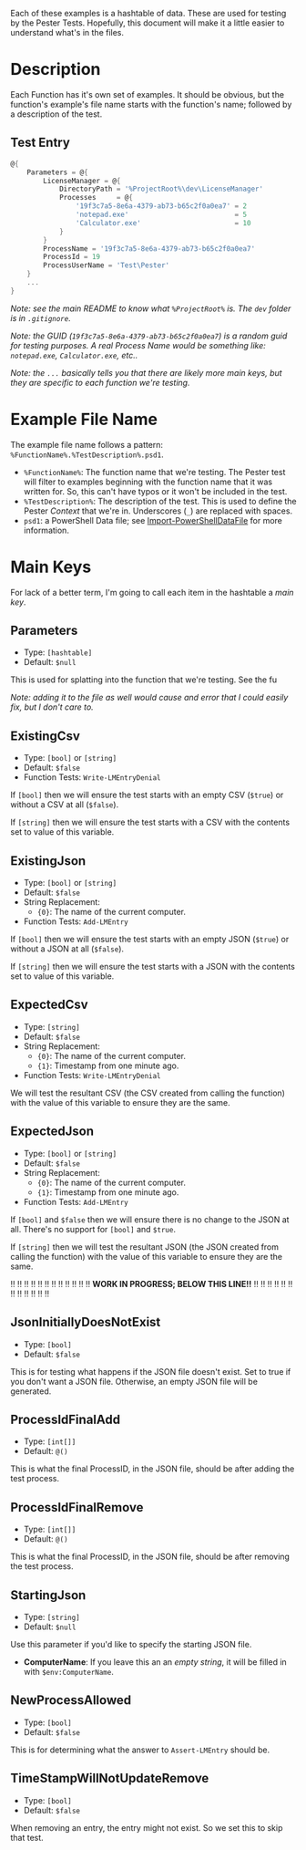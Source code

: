 Each of these examples is a hashtable of data.
These are used for testing by the Pester Tests.
Hopefully, this document will make it a little easier to understand what's in the files.

# Description

Each Function has it's own set of examples.
It should be obvious, but the function's example's file name starts with the function's name; followed by a description of the test.

## Test Entry

```powershell
@{
    Parameters = @{
        LicenseManager = @{
            DirectoryPath = '%ProjectRoot%\dev\LicenseManager'
            Processes     = @{
                '19f3c7a5-8e6a-4379-ab73-b65c2f0a0ea7' = 2
                'notepad.exe'                          = 5
                'Calculator.exe'                       = 10
            }
        }
        ProcessName = '19f3c7a5-8e6a-4379-ab73-b65c2f0a0ea7'
        ProcessId = 19
        ProcessUserName = 'Test\Pester'
    }
    ...
}
```

*Note: see the main README to know what `%ProjectRoot%` is.*
*The `dev` folder is in `.gitignore`.*

*Note: the GUID (`19f3c7a5-8e6a-4379-ab73-b65c2f0a0ea7`) is a random guid for testing purposes.*
*A real Process Name would be something like: `notepad.exe`, `Calculator.exe`, etc..*

*Note: the `...` basically tells you that there are likely more main keys, but they are specific to each function we're testing.*

# Example File Name

The example file name follows a pattern: `%FunctionName%.%TestDescription%.psd1`.

- `%FunctionName%`: The function name that we're testing. The Pester test will filter to examples beginning with the function name that it was written for. So, this can't have typos or it won't be included in the test.
- `%TestDescription%`: The description of the test. This is used to define the Pester *Context* that we're in. Underscores (`_`) are replaced with spaces.
- `psd1`: a PowerShell Data file; see [Import-PowerShellDataFile](https://docs.microsoft.com/en-us/powershell/module/microsoft.powershell.utility/import-powershelldatafile) for more information.

# Main Keys

For lack of a better term, I'm going to call each item in the hashtable a *main key*.

## Parameters

- Type: `[hashtable]`
- Default: `$null`

This is used for splatting into the function that we're testing.
See the fu

*Note: adding it to the file as well would cause and error that I could easily fix, but I don't care to.*

## ExistingCsv

- Type: `[bool]` or `[string]`
- Default: `$false`
- Function Tests: `Write-LMEntryDenial`

If `[bool]` then we will ensure the test starts with an empty CSV (`$true`) or without a CSV at all (`$false`).

If `[string]` then we will ensure the test starts with a CSV with the contents set to value of this variable.

## ExistingJson

- Type: `[bool]` or `[string]`
- Default: `$false`
- String Replacement:
    - `{0}`: The name of the current computer.
- Function Tests: `Add-LMEntry`

If `[bool]` then we will ensure the test starts with an empty JSON (`$true`) or without a JSON at all (`$false`).

If `[string]` then we will ensure the test starts with a JSON with the contents set to value of this variable.

## ExpectedCsv

- Type: `[string]`
- Default: `$false`
- String Replacement:
    - `{0}`: The name of the current computer.
    - `{1}`: Timestamp from one minute ago.
- Function Tests: `Write-LMEntryDenial`

We will test the resultant CSV (the CSV created from calling the function) with the value of this variable to ensure they are the same.

## ExpectedJson

- Type: `[bool]` or `[string]`
- Default: `$false`
- String Replacement:
    - `{0}`: The name of the current computer.
    - `{1}`: Timestamp from one minute ago.
- Function Tests: `Add-LMEntry`

If `[bool]` and `$false` then we will ensure there is no change to the JSON at all.
There's no support for `[bool]` and `$true`.

If `[string]` then we will test the resultant JSON (the JSON created from calling the function) with the value of this variable to ensure they are the same.







:bangbang: :bangbang: :bangbang: :bangbang: :bangbang: :bangbang: :bangbang: :bangbang: :bangbang: :bangbang: :bangbang: :bangbang: 
**WORK IN PROGRESS; BELOW THIS LINE!!**
:bangbang: :bangbang: :bangbang: :bangbang: :bangbang: :bangbang: :bangbang: :bangbang: :bangbang: :bangbang: :bangbang: :bangbang: 

## JsonInitiallyDoesNotExist

- Type: `[bool]`
- Default: `$false`

This is for testing what happens if the JSON file doesn't exist.
Set to true if you don't want a JSON file.
Otherwise, an empty JSON file will be generated.

## ProcessIdFinalAdd

- Type: `[int[]]`
- Default: `@()`

This is what the final ProcessID, in the JSON file, should be after adding the test process.

## ProcessIdFinalRemove

- Type: `[int[]]`
- Default: `@()`

This is what the final ProcessID, in the JSON file, should be after removing the test process.

## StartingJson

- Type: `[string]`
- Default: `$null`

Use this parameter if you'd like to specify the starting JSON file.

- **ComputerName**: If you leave this an an *empty string*, it will be filled in with `$env:ComputerName`.

## NewProcessAllowed

- Type: `[bool]`
- Default: `$false`

This is for determining what the answer to `Assert-LMEntry` should be.

## TimeStampWillNotUpdateRemove

- Type: `[bool]`
- Default: `$false`

When removing an entry, the entry might not exist.
So we set this to skip that test.